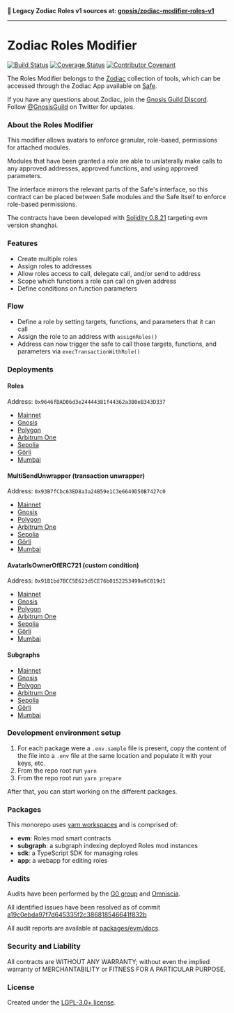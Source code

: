 **📯 Legacy Zodiac Roles v1 sources at: [gnosis/zodiac-modifier-roles-v1](https://github.com/gnosisguild/zodiac-modifier-roles-v1)**

---

# Zodiac Roles Modifier

[![Build Status](https://github.com/gnosisguild/zodiac-modifier-roles/actions/workflows/ci.yml/badge.svg)](https://github.com/gnosisguild/zodiac-modifier-roles/actions/workflows/ci.yml)
[![Coverage Status](https://coveralls.io/repos/github/gnosis/zodiac-modifier-roles/badge.svg?branch=main&cache_bust=1)](https://coveralls.io/github/gnosis/zodiac-modifier-roles?branch=main)
[![Contributor Covenant](https://img.shields.io/badge/Contributor%20Covenant-2.1-4baaaa.svg)](https://github.com/gnosisguild/CODE_OF_CONDUCT)

The Roles Modifier belongs to the [Zodiac](https://github.com/gnosisguild/zodiac) collection of tools, which can be accessed through the Zodiac App available on [Safe](https://safe.global/).

If you have any questions about Zodiac, join the [Gnosis Guild Discord](https://discord.gg/wwmBWTgyEq). Follow [@GnosisGuild](https://twitter.com/gnosisguild) on Twitter for updates.

### About the Roles Modifier

This modifier allows avatars to enforce granular, role-based, permissions for attached modules.

Modules that have been granted a role are able to unilaterally make calls to any approved addresses, approved functions, and using approved parameters.

The interface mirrors the relevant parts of the Safe's interface, so this contract can be placed between Safe modules and the Safe itself to enforce role-based permissions.

The contracts have been developed with [Solidity 0.8.21](https://github.com/ethereum/solidity/releases/tag/v0.8.21) targeting evm version shanghai.

### Features

- Create multiple roles
- Assign roles to addresses
- Allow roles access to call, delegate call, and/or send to address
- Scope which functions a role can call on given address
- Define conditions on function parameters

### Flow

- Define a role by setting targets, functions, and parameters that it can call
- Assign the role to an address with `assignRoles()`
- Address can now trigger the safe to call those targets, functions, and parameters via `execTransactionWithRole()`

### Deployments

#### Roles

Address: `0x9646fDAD06d3e24444381f44362a3B0eB343D337`

- [Mainnet](https://etherscan.io/address/0x9646fDAD06d3e24444381f44362a3B0eB343D337#code)
- [Gnosis](https://gnosisscan.io/address/0x9646fDAD06d3e24444381f44362a3B0eB343D337#code)
- [Polygon](https://www.polygonscan.com/address/0x9646fDAD06d3e24444381f44362a3B0eB343D337#code)
- [Arbitrum One](https://arbiscan.io/address/0x9646fDAD06d3e24444381f44362a3B0eB343D337#code)
- [Sepolia](https://sepolia.etherscan.io/address/0x9646fDAD06d3e24444381f44362a3B0eB343D337#code)
- [Görli](https://goerli.etherscan.io/address/0x9646fDAD06d3e24444381f44362a3B0eB343D337#code)
- [Mumbai](https://mumbai.polygonscan.com/address/0x9646fDAD06d3e24444381f44362a3B0eB343D337#code)

#### MultiSendUnwrapper (transaction unwrapper)

Address: `0x93B7fCbc63ED8a3a24B59e1C3e6649D50B7427c0`

- [Mainnet](https://etherscan.io/address/0x93B7fCbc63ED8a3a24B59e1C3e6649D50B7427c0#code)
- [Gnosis](https://gnosisscan.io/address/0x93B7fCbc63ED8a3a24B59e1C3e6649D50B7427c0#code)
- [Polygon](https://www.polygonscan.com/address/0x93B7fCbc63ED8a3a24B59e1C3e6649D50B7427c0#code)
- [Arbitrum One](https://arbiscan.io/address/0x93B7fCbc63ED8a3a24B59e1C3e6649D50B7427c0#code)
- [Sepolia](https://sepolia.etherscan.io/address/0x93B7fCbc63ED8a3a24B59e1C3e6649D50B7427c0#code)
- [Görli](https://goerli.etherscan.io/address/0x93B7fCbc63ED8a3a24B59e1C3e6649D50B7427c0#code)
- [Mumbai](https://mumbai.polygonscan.com/address/0x93B7fCbc63ED8a3a24B59e1C3e6649D50B7427c0#code)

#### AvatarIsOwnerOfERC721 (custom condition)

Address: `0x91B1bd7BCC5E623d5CE76b0152253499a9C819d1`

- [Mainnet](https://etherscan.io/address/0x91B1bd7BCC5E623d5CE76b0152253499a9C819d1#code)
- [Gnosis](https://gnosisscan.io/address/0x91B1bd7BCC5E623d5CE76b0152253499a9C819d1#code)
- [Polygon](https://www.polygonscan.com/address/0x91B1bd7BCC5E623d5CE76b0152253499a9C819d1#code)
- [Arbitrum One](https://arbiscan.io/address/0x91B1bd7BCC5E623d5CE76b0152253499a9C819d1#code)
- [Sepolia](https://sepolia.etherscan.io/address/0x91B1bd7BCC5E623d5CE76b0152253499a9C819d1#code)
- [Görli](https://goerli.etherscan.io/address/0x91B1bd7BCC5E623d5CE76b0152253499a9C819d1#code)
- [Mumbai](https://mumbai.polygonscan.com/address/0x91B1bd7BCC5E623d5CE76b0152253499a9C819d1#code)

#### Subgraphs

- [Mainnet](https://api.studio.thegraph.com/query/23167/zodiac-roles-mainnet/v2.1.1)
- [Gnosis](https://api.studio.thegraph.com/query/23167/zodiac-roles-gnosis/v2.1.1)
- [Polygon](https://api.studio.thegraph.com/query/23167/zodiac-roles-polygon/v2.1.1)
- [Arbitrum One](https://api.studio.thegraph.com/query/23167/zodiac-roles-arbitrum-one/v2.1.1)
- [Sepolia](https://api.studio.thegraph.com/query/23167/zodiac-roles-sepolia/v2.1.1)
- [Görli](https://api.studio.thegraph.com/query/23167/zodiac-roles-goerli/v2.1.1)
- [Mumbai](https://api.studio.thegraph.com/query/23167/zodiac-roles-mumbai/v2.1.1)

### Development environment setup

1. For each package were a `.env.sample` file is present, copy the content of the file into a `.env` file at the same location and populate it with your keys, etc.
2. From the repo root run `yarn`
3. From the repo root run `yarn prepare`

After that, you can start working on the different packages.

### Packages

This monorepo uses [yarn workspaces](https://yarnpkg.com/features/workspaces) and is comprised of:

- **evm**: Roles mod smart contracts
- **subgraph**: a subgraph indexing deployed Roles mod instances
- **sdk**: a TypeScript SDK for managing roles
- **app**: a webapp for editing roles

### Audits

Audits have been performed by the [G0 group](https://github.com/g0-group) and [Omniscia](https://omniscia.io).

All identified issues have been resolved as of commit [a19c0ebda97f7d645335f2c386818546641f832b](https://github.com/gnosisguild/zodiac-modifier-roles/tree/a19c0ebda97f7d645335f2c386818546641f832b/packages/evm/contracts)

All audit reports are available at [packages/evm/docs](packages/evm/docs).

### Security and Liability

All contracts are WITHOUT ANY WARRANTY; without even the implied warranty of MERCHANTABILITY or FITNESS FOR A PARTICULAR PURPOSE.

### License

Created under the [LGPL-3.0+ license](LICENSE).
